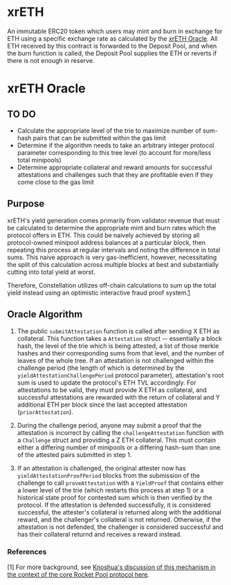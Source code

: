 # xrETH

An immutable ERC20 token which users may mint and burn in exchange for ETH using a specific exchange rate as calculated by the [xrETH Oracle](#xrETH%20Oracle). All ETH received by this contract is forwarded to the Deposit Pool, and when the burn function is called, the Deposit Pool supplies the ETH or reverts if there is not enough in reserve.

# xrETH Oracle

## TO DO
- Calculate the appropriate level of the trie to maximize number of sum-hash pairs that can be submitted within the gas limit
- Determine if the algorithm needs to take an arbitrary integer protocol parameter corresponding to this tree level (to account for more/less total minipools)
- Determine appropriate collateral and reward amounts for successful attestations and challenges such that they are profitable even if they come close to the gas limit

## Purpose
xrETH's yield generation comes primarily from validator revenue that must be calculated to determine the appropriate mint and burn rates which the protocol offers in ETH. This could be naively achieved by storing all protocol-owned minipool address balances at a particular block, then repeating this process at regular intervals and noting the difference in total sums. This naive approach is very gas-inefficient, however, necessitating the split of this calculation across multiple blocks at best and substantially cutting into total yield at worst. 

Therefore, Constellation utilizes off-chain calculations to sum up the total yield instead using an optimistic interactive fraud proof system.[1](#Refereneces)

## Oracle Algorithm

1) The public `submitAttestation` function is called after sending X ETH as collateral. This function takes a `Attestation` struct -- essentially a block hash, the level of the trie which is being attested, a list of those merkle hashes and their corresponding sums from that level, and the number of leaves of the whole tree. If an attestation is not challenged within the challenge period (the length of which is determined by the `yieldAttestationChallengePeriod` protocol parameter), attestation's root sum is used to update the protocol's ETH TVL accordingly. For attestations to be valid, they must provide X ETH as collateral, and successful attestations are rewarded with the return of collateral and Y additional ETH per block since the last accepted attestation (`priorAttestation`). 

2) During the challenge period, anyone may submit a proof that the attestation is incorrect by calling the `challengeAttestation` function with a `Challenge` struct and providing a Z ETH collateral. This must contain either a differing number of minipools or a differing hash-sum than one of the attested pairs submitted in step 1.

3) If an attestation is challenged, the original attester now has `yieldAttestationProofPeriod` blocks from the submission of the challenge to call `proveAttestation` with a `YieldProof` that contains either a lower level of the trie (which restarts this process at step 1) or a historical state proof for contested sum which is then verified by the protocol. If the attestation is defended successfully, it is considered successful, the attester's collateral is returned along with the additional reward, and the challenger's collateral is not returned. Otherwise, if the attestation is not defended, the challenger is considered successful and has their collateral returnd and receives a reward instead.

### References

[1] For more background, see [Knoshua's discussion of this mechanism in the context of the core Rocket Pool protocol here](https://knoshua.gitbook.io/analysis-of-odao-duties/verifiable-off-chain-calculations).